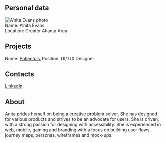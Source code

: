   
## Personal data
![A’nita Evans photo](../people/photo/)  
Name:  A’nita Evans  
Location: Greater Atlanta Area 
## Projects 
Name: [Patientory](../projects/patientory.md)
Position: UI/ UX Designer
## Contacts
[LinkedIn](https://www.linkedin.com/in/aevans2/)  

## About
Anita prides herself on being a creative problem solver. She has designed for various products and strives to be an advocate for users. She is driven, with a strong passion for designing with accessibility. She is experienced in web, mobile, gaming and branding with a focus on building user flows, journey maps, personas, wireframes and mock-ups.


